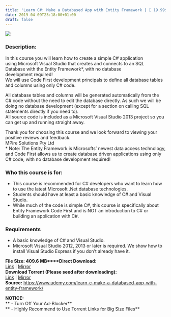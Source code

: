 ```yaml
---
title: 'Learn C#: Make a Databased App with Entity Framework | [ 19.99$ Course For Free ]'
date: 2019-04-09T23:18:00+01:00
draft: false
---
```


[![](https://2.bp.blogspot.com/-vlBOoWB4osw/XK0ZXZfor9I/AAAAAAAABmE/0lO9oZeWC-Uzt3gBE3ZhsWeSpwH-ZZoaACLcBGAs/s640/Learn-C-Make-a-Databased-App-with-Entity-Framework.jpg)](https://2.bp.blogspot.com/-vlBOoWB4osw/XK0ZXZfor9I/AAAAAAAABmE/0lO9oZeWC-Uzt3gBE3ZhsWeSpwH-ZZoaACLcBGAs/s1600/Learn-C-Make-a-Databased-App-with-Entity-Framework.jpg)

  

### Description:

In this course you will learn how to create a simple C# application using Microsoft Visual Studio that creates and connects to an SQL Database with the Entity Framework\*, with no database development required!  
We will use Code First development principals to define all database tables and columns using only C# code.  

All database tables and columns will be generated automatically from the C# code without the need to edit the database directly. As such we will be doing no database development (except for a section on calling SQL statements directly if you need to).  
All source code is included as a Microsoft Visual Studio 2013 project so you can get up and running straight away.  

Thank you for choosing this course and we look forward to viewing your positive reviews and feedback.  
MPire Solutions Pty Ltd  
\* Note: The Entity Framework is Microsofts’ newest data access technology, and Code First allows us to create database driven applications using only C# code, with no database development required!  

### Who this course is for:

*   This course is recommended for C# developers who want to learn how to use the latest Microsoft .Net database technologies.
*   Students should have at least a basic knowledge of C# and Visual Studio.
*   While much of the code is simple C#, this course is specifically about Entity Framework Code First and is NOT an introduction to C# or building an application with C#.

### Requirements

*   A basic knowledge of C# and Visual Studio.
*   Microsoft Visual Studio 2012, 2013 or later is required. We show how to install Visual Studio Express if you don’t already have it.

**File Size: 409.6 MB****Direct Download:**  
[Link](http://crowdurl.com/MakeaDatabasedlink1) | [Mirror](http://crowdurl.com/MakeaDatabasedlink2)  
**Download Torrent (Please seed after downloading):**  
[Link](http://crowdurl.com/MakeaDatabasedtorrent1) | [Mirror](http://crowdurl.com/MakeaDatabasedtorrent2)  
**Source:** https://www.udemy.com/learn-c-make-a-databased-app-with-entity-framework/  

**NOTICE:**  
** - Turn Off Your Ad-Blocker**  
** - Highly Recommend to Use Torrent Links for Big Size Files**